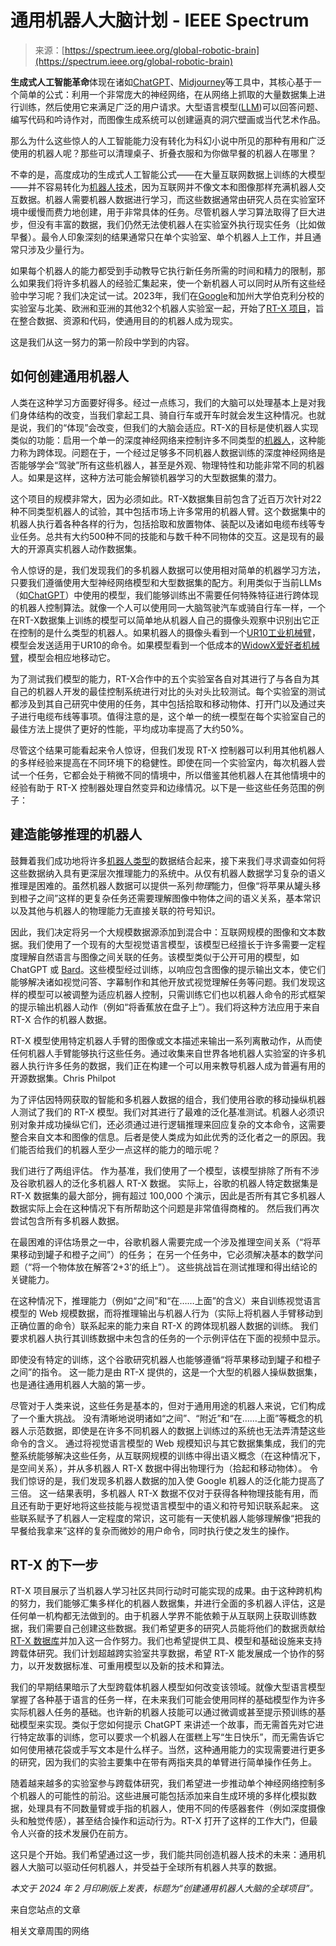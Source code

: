 <!--yml

category: 未分类

date: 2024-05-27 14:45:03

-->

# **通用机器人大脑计划** - IEEE Spectrum

> 来源：[https://spectrum.ieee.org/global-robotic-brain](https://spectrum.ieee.org/global-robotic-brain)

**生成式人工智能革命**体现在诸如[ChatGPT](https://chat.openai.com/)、[Midjourney](https://www.midjourney.com/)等工具中，其核心基于一个简单的公式：利用一个非常庞大的神经网络，在从网络上抓取的大量数据集上进行训练，然后使用它来满足广泛的用户请求。大型语言模型([LLM](https://spectrum.ieee.org/tag/llms))可以回答问题、编写代码和吟诗作对，而图像生成系统可以创建逼真的洞穴壁画或当代艺术作品。

那么为什么这些惊人的人工智能能力没有转化为科幻小说中所见的那种有用和广泛使用的机器人呢？那些可以清理桌子、折叠衣服和为你做早餐的机器人在哪里？

不幸的是，高度成功的生成式人工智能公式——在大量互联网数据上训练的大模型——并不容易转化为[机器人技术](https://spectrum.ieee.org/topic/robotics/)，因为互联网并不像文本和图像那样充满机器人交互数据。机器人需要机器人数据进行学习，而这些数据通常由研究人员在实验室环境中缓慢而费力地创建，用于非常具体的任务。尽管机器人学习算法取得了巨大进步，但没有丰富的数据，我们仍然无法使机器人在实验室外执行现实任务（比如做早餐）。最令人印象深刻的结果通常只在单个实验室、单个机器人上工作，并且通常只涉及少量行为。

如果每个机器人的能力都受到手动教导它执行新任务所需的时间和精力的限制，那么如果我们将许多机器人的经验汇集起来，使一个新机器人可以同时从所有这些经验中学习呢？我们决定试一试。2023年，我们在[Google](https://spectrum.ieee.org/tag/google)和加州大学伯克利分校的实验室与北美、欧洲和亚洲的其他32个机器人实验室一起，开始了[RT-X 项目](https://robotics-transformer-x.github.io/)，旨在整合数据、资源和代码，使通用目的的机器人成为现实。

这是我们从这一努力的第一阶段中学到的内容。

## 如何创建通用机器人

人类在这种学习方面要好得多。经过一点练习，我们的大脑可以处理基本上是对我们身体结构的改变，当我们拿起工具、骑自行车或开车时就会发生这种情况。也就是说，我们的“体现”会改变，但我们的大脑会适应。RT-X的目标是使机器人实现类似的功能：启用一个单一的深度神经网络来控制许多不同类型的[机器人](https://robotsguide.com/learn/types-of-robots)，这种能力称为跨体现。问题在于，一个经过足够多不同机器人数据训练的深度神经网络是否能够学会“驾驶”所有这些机器人，甚至是外观、物理特性和功能非常不同的机器人。如果是这样，这种方法可能会解锁机器学习的大型数据集的潜力。

这个项目的规模非常大，因为必须如此。RT-X数据集目前包含了近百万次针对22种不同类型机器人的试验，其中包括市场上许多常用的机器人臂。这个数据集中的机器人执行着各种各样的行为，包括拾取和放置物体、装配以及诸如电缆布线等专业任务。总共有大约500种不同的技能和与数千种不同物体的交互。这是现有的最大的开源真实机器人动作数据集。

令人惊讶的是，我们发现我们的多机器人数据可以使用相对简单的机器学习方法，只要我们遵循使用大型神经网络模型和大型数据集的配方。利用类似于当前LLMs（如[ChatGPT](https://spectrum.ieee.org/tag/chatgpt)）中使用的模型，我们能够训练出不需要任何特殊特征进行跨体现的机器人控制算法。就像一个人可以使用同一大脑驾驶汽车或骑自行车一样，一个在RT-X数据集上训练的模型可以简单地从机器人自己的摄像头观察中识别出它正在控制的是什么类型的机器人。如果机器人的摄像头看到一个[UR10工业机械臂](https://www.universal-robots.com/products/ur10-robot/)，模型会发送适用于UR10的命令。如果模型看到一个低成本的[WidowX爱好者机械臂](https://www.trossenrobotics.com/widowxrobotarm)，模型会相应地移动它。

为了测试我们模型的能力，RT-X合作中的五个实验室各自对其进行了与各自为其自己的机器人开发的最佳控制系统进行对比的头对头比较测试。每个实验室的测试都涉及到其自己研究中使用的任务，其中包括拾取和移动物体、打开门以及通过夹子进行电缆布线等事项。值得注意的是，这个单一的统一模型在每个实验室自己的最佳方法上提供了更好的性能，平均成功率提高了大约50%。

尽管这个结果可能看起来令人惊讶，但我们发现 RT-X 控制器可以利用其他机器人的多样经验来提高在不同环境下的稳健性。即使在同一个实验室内，每次机器人尝试一个任务，它都会处于稍微不同的情境中，所以借鉴其他机器人在其他情境中的经验有助于 RT-X 控制器处理自然变异和边缘情况。以下是一些这些任务范围的例子：

## 建造能够推理的机器人

鼓舞着我们成功地将许多[机器人类型](https://robotsguide.com/learn/types-of-robots)的数据结合起来，接下来我们寻求调查如何将这些数据纳入具有更深层次推理能力的系统中。从仅有机器人数据学习复杂的语义推理是困难的。虽然机器人数据可以提供一系列*物理*能力，但像“将苹果从罐头移到橙子之间”这样的更复杂任务还需要理解图像中物体之间的语义关系，基本常识以及其他与机器人的物理能力无直接关联的符号知识。

因此，我们决定将另一个大规模数据源添加到混合中：互联网规模的图像和文本数据。我们使用了一个现有的大型视觉语言模型，该模型已经擅长于许多需要一定程度理解自然语言与图像之间关联的任务。该模型类似于公开可用的模型，如 ChatGPT 或 [Bard](https://bard.google.com/chat)。这些模型经过训练，以响应包含图像的提示输出文本，使它们能够解决诸如视觉问答、字幕制作和其他开放式视觉理解任务等问题。我们发现这样的模型可以被调整为适应机器人控制，只需训练它们也以机器人命令的形式框架的提示输出机器人动作（例如“将香蕉放在盘子上”）。我们将这种方法应用于来自 RT-X 合作的机器人数据。

RT-X 模型使用特定机器人手臂的图像或文本描述来输出一系列离散动作，从而使任何机器人手臂能够执行这些任务。通过收集来自世界各地机器人实验室的许多机器人执行许多任务的数据，我们正在构建一个可以用来教导机器人成为普遍有用的开源数据集。Chris Philpot

为了评估因特网获取的智能和多机器人数据的组合，我们使用谷歌的移动操纵机器人测试了我们的 RT-X 模型。我们对其进行了最难的泛化基准测试。机器人必须识别对象并成功操纵它们，还必须通过进行逻辑推理来回应复杂的文本命令，这需要整合来自文本和图像的信息。后者是使人类成为如此优秀的泛化者之一的原因。我们能否给我们的机器人至少一点这样的能力的暗示呢？

我们进行了两组评估。 作为基准，我们使用了一个模型，该模型排除了所有不涉及谷歌机器人的泛化多机器人 RT-X 数据。 实际上，谷歌的机器人特定数据集是 RT-X 数据集的最大部分，拥有超过 100,000 个演示，因此是否所有其它多机器人数据实际上会在这种情况下有所帮助这个问题是非常值得商榷的。 然后我们再次尝试包含所有多机器人数据。

在最困难的评估场景之一中，谷歌机器人需要完成一个涉及推理空间关系（“将苹果移动到罐子和橙子之间”）的任务； 在另一个任务中，它必须解决基本的数学问题（“将一个物体放在解答‘2+3’的纸上”）。 这些挑战旨在测试推理和得出结论的关键能力。

在这种情况下，推理能力（例如“之间”和“在……上面”的含义）来自训练视觉语言模型的 Web 规模数据，而将推理输出与机器人行为（实际上将机器人手臂移动到正确位置的命令）联系起来的能力来自 RT-X 的跨体现机器人数据的训练。 我们要求机器人执行其训练数据中未包含的任务的一个示例评估在下面的视频中显示。

即使没有特定的训练，这个谷歌研究机器人也能够遵循“将苹果移动到罐子和橙子之间”的指令。 这一能力是由 RT-X 提供的，这是一个大型的机器人操纵数据集，也是通往通用机器人大脑的第一步。

尽管对于人类来说，这些任务是基本的，但对于通用用途的机器人来说，它们构成了一个重大挑战。 没有清晰地说明诸如“之间”、“附近”和“在……上面”等概念的机器人示范数据，即使是在许多不同机器人的数据上训练过的系统也无法弄清楚这些命令的含义。 通过将视觉语言模型的 Web 规模知识与其它数据集集成，我们的完整系统能够解决这些任务，从互联网规模的训练中得出语义概念（在这种情况下，是空间关系），并从多机器人 RT-X 数据中得出物理行为（拾起和移动物体）。 令我们惊讶的是，我们发现多机器人数据的加入使 Google 机器人的泛化能力提高了三倍。 这一结果表明，多机器人 RT-X 数据不仅对于获得各种物理技能有用，而且还有助于更好地将这些技能与视觉语言模型中的语义和符号知识联系起来。 这些联系赋予了机器人一定程度的常识，这可能有一天使机器人能够理解像“把我的早餐给我拿来”这样的复杂而微妙的用户命令，同时执行使之发生的操作。

## RT-X 的下一步

RT-X 项目展示了当机器人学习社区共同行动时可能实现的成果。由于这种跨机构的努力，我们能够汇集多样化的机器人数据集，并进行全面的多机器人评估，这是任何单一机构都无法做到的。由于机器人学界不能依赖于从互联网上获取训练数据，我们需要自己创建这些数据。我们希望更多的研究人员能将他们的数据贡献给[RT-X 数据库](https://robotics-transformer-x.github.io/)并加入这一合作努力。我们也希望提供工具、模型和基础设施来支持跨载体研究。我们计划超越跨实验室共享数据，希望 RT-X 能发展成一个协作的努力，以开发数据标准、可重用模型以及新的技术和算法。

我们的早期结果暗示了大型跨载体机器人模型如何改变该领域。就像大型语言模型掌握了各种基于语言的任务一样，在未来我们可能会使用同样的基础模型作为许多实际机器人任务的基础。也许新的机器人技能可以通过微调或甚至提示预训练的基础模型来实现。类似于您如何提示 ChatGPT 来讲述一个故事，而无需首先对它进行特定故事的训练，您可以要求一个机器人在蛋糕上写“生日快乐”，而无需告诉它如何使用裱花袋或手写文本是什么样子。当然，这种通用能力的实现需要进行更多的研究，因为我们的实验主要集中在带有两指夹具的单臂进行简单操作任务上。

随着越来越多的实验室参与跨载体研究，我们希望进一步推动单个神经网络控制多个机器人的可能性的前沿。这些进展可能包括添加来自生成环境的多样化模拟数据，处理具有不同数量臂或手指的机器人，使用不同的传感器套件（例如深度摄像头和触觉传感），甚至结合操作和运动行为。RT-X 打开了这样的工作大门，但最令人兴奋的技术发展仍在前方。

这只是个开始。我们希望通过这一步，我们能共同创造机器人技术的未来：通用机器人大脑可以驱动任何机器人，并受益于全球所有机器人共享的数据。

*本文于 2024 年 2 月印刷版上发表，标题为“创建通用机器人大脑的全球项目”。*

来自您站点的文章

相关文章周围的网络
